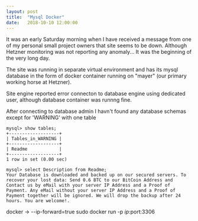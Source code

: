 ```yaml
---
layout: post
title:  "Mysql Docker"
date:   2018-10-10 12:00:00
---
```


It was an early Saturday morning when I have received a message from one of my personal small project owners that site seems to be down. Although Hetzner monitoring was not reporting any anomaly... It was the beginning of the very long day.

The site was running in separate virtual environment and has its mysql database in the form of docker container running on "mayer" (our primary working horse at Hetzner).

Site engine reported error connecton to database engine using dedicated user, although database container was runnng fine.

After connecting to database admin I havn't found any database schemas except for 'WARNING' with one table

```
mysql> show tables;
+-------------------+
| Tables_in_WARNING |
+-------------------+
| Readme            |
+-------------------+
1 row in set (0.00 sec)

mysql> select Description from Readme;
Your Database is downloaded and backed up on our secured servers. To recover your lost data: Send 0.6 BTC to our BitCoin Address and Contact us by eMail with your server IP Address and a Proof of Payment. Any eMail without your server IP Address and a Proof of Payment together will be ignored. We will drop the backup after 24 hours. You are welcome!.
```

docker -> --ip-forward=true
sudo docker run  -p $ip:$port:3306

